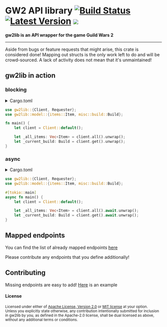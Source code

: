 # GW2 API library [![Build Status](https://img.shields.io/github/actions/workflow/status/greaka/gw2lib/integration_test.yml?branch=master)](https://github.com/greaka/gw2lib/actions/workflows/integration_test.yml) [![Latest Version](https://img.shields.io/crates/v/gw2lib-model.svg)](https://crates.io/crates/gw2lib) [![](https://img.shields.io/static/v1?label=Get%20Help&message=on%20Discord&style=flat&color=5865f2&labelColor=555&logo=discord&logoColor=fff)](https://discord.gg/bF7Mg38yrx)

**gw2lib is an API wrapper for the game Guild Wars 2**

---

Aside from bugs or feature requests that might arise, this crate is considered done!
Mapping out structs is the only work left to do and will be crowd-sourced.
A lack of activity does not mean that it's unmaintained!

## gw2lib in action

### blocking

<details>
<summary>Cargo.toml</summary>

```toml
[dependencies.gw2lib]
version = "1.0.0"
features = ["blocking"]
```
</details>

```rust
use gw2lib::{Client, Requester};
use gw2lib::model::{items::Item, misc::build::Build};

fn main() {
    let client = Client::default();

    let _all_items: Vec<Item> = client.all().unwrap();
    let _current_build: Build = client.get().unwrap();
}
```

### async

<details>
<summary>Cargo.toml</summary>

```toml
[dependencies.gw2lib]
version = "1.0.0"
```
</details>

```rust
use gw2lib::{Client, Requester};
use gw2lib::model::{items::Item, misc::build::Build};

#[tokio::main]
async fn main() {
    let client = Client::default();

    let _all_items: Vec<Item> = client.all().await.unwrap();
    let _current_build: Build = client.get().await.unwrap();
}
```

## Mapped endpoints

You can find the list of already mapped endpoints [here](https://github.com/greaka/gw2lib/blob/master/model/README.md)

Please contribute any endpoints that you define additionally!

## Contributing

Missing endpoints are easy to add! [Here](https://github.com/greaka/gw2lib/commit/bcb0bd3e99f135f54fb01d088714ce8471a56d86) is an example

#### License

<sup>
Licensed under either of <a href="LICENSE-APACHE">Apache License, Version
2.0</a> or <a href="LICENSE-MIT">MIT license</a> at your option.
</sup>

<br>

<sub>
Unless you explicitly state otherwise, any contribution intentionally submitted
for inclusion in gw2lib by you, as defined in the Apache-2.0 license, shall be
dual licensed as above, without any additional terms or conditions.
</sub>
